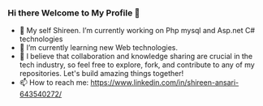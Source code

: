 ### Hi there Welcome to My Profile 👋
- 🔭 My self Shireen. I’m currently working on Php mysql and Asp.net C# technologies
- 🌱 I’m currently learning new Web technologies.
- 🤔  I believe that collaboration and knowledge sharing are crucial in the tech industry, so feel free to explore, fork, and contribute to any of my repositories.            Let's build amazing things together!
- 📫 How to reach me: https://www.linkedin.com/in/shireen-ansari-643540272/


<!--
**Shireen57/Shireen57** is a ✨ _special_ ✨ repository because its `README.md` (this file) appears on your GitHub profile.

Here are some ideas to get you started:


-->
